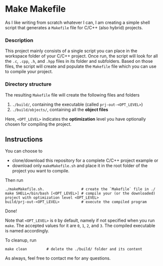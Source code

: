 # Make Makefile
As I like writing from scratch whatever I can, I am creating a simple shell script that generates a `Makefile` file for C/C++ (also hybrid) projects.

### Description
This project mainly consists of a single script you can place in the workspace folder of your C/C++ project. Once run, the script will look for all the `.c`, `.cpp`, `.h`, and `.hpp` files in its folder and subfolders. Based on those files, the script will create and populate the `Makefile` file which you can use to compile your project.

### Directory structure
The resulting `Makefile` file will create the following files and folders

1. `./build/`, containing the executable (called `prj-out-<OPT_LEVEL>`)
2. `./build/objects/`, containing all the **object files**

Here, `<OPT_LEVEL>` indicates the **optimization** level you have optionally chosen for compiling the project.

## Instructions
You can choose to

* clone/download this repository for a complete C/C++ project example or
* download only `makeMakefile.sh` and place it in the root folder of the project you want to compile. 

Then run

```
./makeMakefile.sh.                 # create the `Makefile` file in ./
make SHELL=/bin/bash [<OPT_LEVEL>] # compile your (or the downloaded) project with optimization level <OPT_LEVEL>
build/prj-out-<OPT_LEVEL>          # execute the compiled program
```
Done!

Note that `<OPT_LEVEL>` is `0` by default, namely if not specified when you run `make`. The accepted values for it are `0`, `1`, `2`, and `3`. The compiled executable is named accordingly.

To cleanup, run

```
make clean         # delete the ./build/ folder and its content
```
As always, feel free to contact me for any questions.